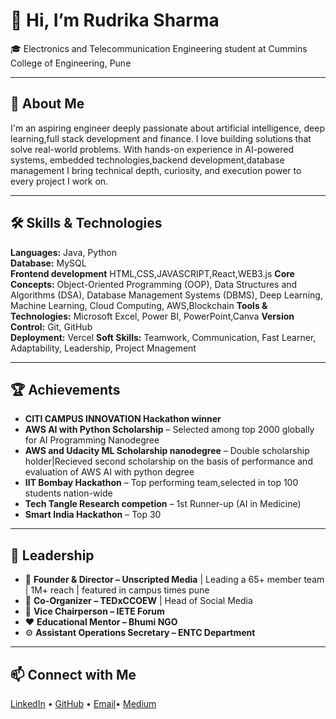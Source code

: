 # 👋 Hi, I’m Rudrika Sharma

🎓 Electronics and Telecommunication Engineering student at Cummins College of Engineering, Pune  

---

## 🚀 About Me

I'm an aspiring  engineer deeply passionate about artificial intelligence, deep learning,full stack development and finance. I love building solutions that solve real-world problems.
With hands-on experience in AI-powered systems, embedded technologies,backend development,database management I bring technical depth, curiosity, and execution power to every project I work on.

---

## 🛠️ Skills & Technologies

**Languages:** Java, Python  
**Database:** MySQL  
**Frontend development** HTML,CSS,JAVASCRIPT,React,WEB3.js
**Core Concepts:** Object-Oriented Programming (OOP), Data Structures and Algorithms (DSA), Database Management Systems (DBMS), Deep Learning, Machine Learning, Cloud Computing, AWS,Blockchain 
**Tools & Technologies:** Microsoft Excel, Power BI, PowerPoint,Canva 
**Version Control:** Git, GitHub  
**Deployment:** Vercel
**Soft Skills:** Teamwork, Communication, Fast Learner, Adaptability, Leadership, Project Mnagement


---

## 🏆 Achievements
- **CITI CAMPUS INNOVATION Hackathon winner** 
- **AWS AI with Python Scholarship** – Selected among top 2000 globally for AI Programming Nanodegree
- **AWS and Udacity ML Scholarship nanodegree** – Double scholarship holder|Recieved second scholarship on the basis of performance and evaluation of AWS AI with python degree 
- **IIT Bombay Hackathon** – Top performing team,selected in top 100 students nation-wide
- **Tech Tangle Research competion** – 1st Runner-up (AI in Medicine) 
- **Smart India Hackathon** – Top 30 

---

## 👥 Leadership

- 🎥 **Founder & Director – Unscripted Media** | Leading a 65+ member team | 1M+ reach | featured in campus times pune
- 🎤 **Co-Organizer – TEDxCCOEW** | Head of Social Media  
- 📡 **Vice Chairperson – IETE Forum**  
- ❤️ **Educational Mentor – Bhumi NGO**  
- ⚙️ **Assistant Operations Secretary – ENTC Department**

---

## 📫 Connect with Me

[LinkedIn](https://www.linkedin.com/in/rudrika-sharma-514490271) • [GitHub](https://github.com/rudrikasharma15) • [Email](mailto:rudrikasharma1503@gmail.com)• [Medium](https://medium.com/@rudrikasharma1503)

